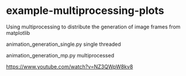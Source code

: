 # example-multiprocessing-plots
Using multiprocessing to distribute the generation of image frames from matplotlib

animation_generation_single.py
single threaded

animation_generation_mp.py
multiprocessed

https://www.youtube.com/watch?v=NZ3QWpW8kv8
